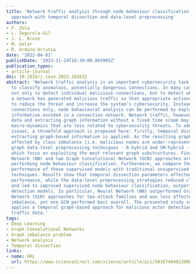```yaml
---
title: 'Network traffic analysis through node behaviour classification: a graph-based
  approach with temporal dissection and data-level preprocessing'
authors:
- F. Zola
- L. Segurola-Gil
- J. L. Bruse
- M. Galar
- R. Orduna-Urrutia
date: '2022-04-01'
publishDate: '2023-11-24T10:39:00.803995Z'
publication_types:
- article-journal
doi: 10.1016/j.cose.2022.102632
abstract: 'Network traffic analysis is an important cybersecurity task, which helps
  to classify anomalous, potentially dangerous connections. In many cases, it is critical
  not only to detect individual malicious connections, but to detect which node in
  a network has generated malicious traffic so that appropriate actions can be taken
  to reduce the threat and increase the system’s cybersecurity. Instead of analysing
  connections only, node behavioural analysis can be performed by exploiting the graph
  information encoded in a connection network. Network traffic, however, is temporal
  data and extracting graph information without a fixed time scope may only unveil
  macro-dynamics that are less related to cybersecurity threats. To address these
  issues, a threefold approach is proposed here: firstly, temporal dissection for
  extracting graph-based information is applied. As the resulting graphs are typically
  affected by class imbalance (i.e. malicious nodes are under-represented), two novel
  graph data-level preprocessing techniques - R-hybrid and SM-hybrid - are introduced,
  which focus on exploiting the most relevant graph substructures. Finally, a Neural
  Network (NN) and two Graph Convolutional Network (GCN) approaches are compared when
  performing node behaviour classification. Furthermore, we compare the node classification
  performance of these supervised models with traditional unsupervised anomaly detection
  techniques. Results show that temporal dissection parameters affected classification
  performance, while the data-level preprocessing strategies reduced class imbalance
  and led to improved supervised node behaviour classification, outperforming anomaly
  detection models. In particular, Neural Network (NN) outperformed Graph Convolutional
  Network (GCN) approaches for two attack families and was less affected by class
  imbalance, yet one GCN performed best overall. The presented study successfully
  applies a temporal graph-based approach for malicious actor detection in network
  traffic data.'
tags:
- Deep Learning
- Graph Convolutional Networks
- Graph imbalance problem
- Network analysis
- Temporal dissection
links:
- name: URL
  url: https://www.sciencedirect.com/science/article/pii/S0167404822000311
---
```

